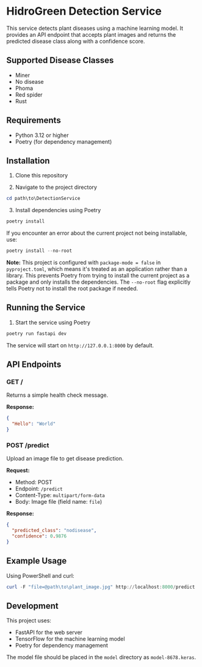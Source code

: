 # HidroGreen Detection Service

This service detects plant diseases using a machine learning model. It provides an API endpoint that accepts plant images and returns the predicted disease class along with a confidence score.

## Supported Disease Classes

- Miner
- No disease
- Phoma
- Red spider
- Rust

## Requirements

- Python 3.12 or higher
- Poetry (for dependency management)

## Installation

1. Clone this repository

2. Navigate to the project directory

```powershell
cd path\to\DetectionService
```

3. Install dependencies using Poetry

```powershell
poetry install
```

If you encounter an error about the current project not being installable, use:

```powershell
poetry install --no-root
```

**Note:** This project is configured with `package-mode = false` in `pyproject.toml`, which means it's treated as an application rather than a library. This prevents Poetry from trying to install the current project as a package and only installs the dependencies. The `--no-root` flag explicitly tells Poetry not to install the root package if needed.

## Running the Service

1. Start the service using Poetry

```powershell
poetry run fastapi dev
```

The service will start on `http://127.0.0.1:8000` by default.

## API Endpoints

### GET /

Returns a simple health check message.

**Response:**
```json
{
  "Hello": "World"
}
```

### POST /predict

Upload an image file to get disease prediction.

**Request:**
- Method: POST
- Endpoint: `/predict`
- Content-Type: `multipart/form-data`
- Body: Image file (field name: `file`)

**Response:**
```json
{
  "predicted_class": "nodisease",
  "confidence": 0.9876
}
```

## Example Usage

Using PowerShell and curl:

```powershell
curl -F "file=@path\to\plant_image.jpg" http://localhost:8000/predict
```

## Development

This project uses:
- FastAPI for the web server
- TensorFlow for the machine learning model
- Poetry for dependency management

The model file should be placed in the `model` directory as `model-8678.keras`.

